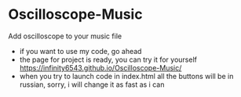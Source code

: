 # Oscilloscope-Music
Add oscilloscope to your music file


* if you want to use my code, go ahead
* the page for project is ready, you can try it for yourself
https://infinity6543.github.io/Oscilloscope-Music/
* when you try to launch code in index.html all the buttons will be in russian, sorry, i will change it as fast as i can
